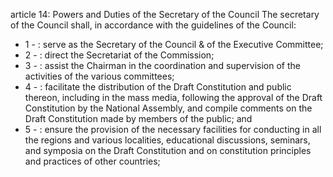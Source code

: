 article 14: Powers and Duties of the Secretary of the Council
The secretary of the Council shall, in accordance with the guidelines of the Council:
<ul>
			<li>1 - : serve as the Secretary of the Council &amp; of the Executive Committee;<ul>
			</ul></li>			<li>2 - : direct the Secretariat of the Commission;<ul>
			</ul></li>			<li>3 - : assist the Chairman in the coordination and supervision of the activities of the various committees;<ul>
			</ul></li>			<li>4 - : facilitate the distribution of the Draft Constitution and public thereon, including in the mass media, following the approval of the Draft Constitution by the National Assembly, and compile comments on the Draft Constitution made by members of the public; and<ul>
			</ul></li>			<li>5 - : ensure the provision of the necessary facilities for conducting in all the regions and various localities, educational discussions, seminars, and symposia on the Draft Constitution and on constitution principles and practices of other countries;	<ul>
			</ul></li></ul>